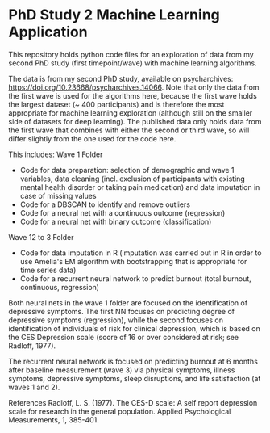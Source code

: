 # PhD Study 2 Machine Learning Application
This repository holds python code files for an exploration of data from my second PhD study (first timepoint/wave) with machine learning algorithms.

The data is from my second PhD study, available on psycharchives: https://doi.org/10.23668/psycharchives.14066.
Note that only the data from the first wave is used for the algorithms here, because the first wave holds the largest dataset (~ 400 participants) and is therefore the most appropriate for machine learning exploration (although still on the smaller side of datasets for deep learning). The published data only holds data from the first wave that combines with either the second or third wave, so will differ slightly from the one used for the code here. 

This includes:
Wave 1 Folder
- Code for data preparation: selection of demographic and wave 1 variables, data cleaning (incl. exclusion of participants with existing mental health disorder or taking pain medication) and data imputation in case of missing values
- Code for a DBSCAN to identify and remove outliers
- Code for a neural net with a continuous outcome (regression)
- Code for a neural net with binary outcome (classification)

Wave 12 to 3 Folder
- Code for data imputation in R (imputation was carried out in R in order to use Amelia's EM algorithm with bootstrapping that is appropriate for time series data)
- Code for a recurrent neural network to predict burnout (total burnout, continuous, regression)

Both neural nets in the wave 1 folder are focused on the identification of depressive symptoms. The first NN focuses on predicting degree of depressive symptoms (regression), while the second focuses on identification of individuals of risk for clinical depression, which is based on the CES Depression scale (score of 16 or over considered at risk; see Radloff, 1977).

The recurrent neural network is focused on predicting burnout at 6 months after baseline measurement (wave 3) via physical symptoms, illness symptoms, depressive symptoms, sleep disruptions, and life satisfaction (at waves 1 and 2). 

References
Radloff, L. S. (1977). The CES-D scale: A self report depression scale for research in the general population. Applied Psychological Measurements, 1, 385-401.
